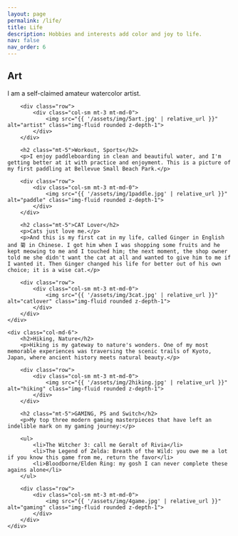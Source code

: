 ```yaml
---
layout: page
permalink: /life/
title: Life
description: Hobbies and interests add color and joy to life.
nav: false
nav_order: 6
---
```


<div class="row mt-5">
    <div class="col-md-6">
        <h2>Art</h2>
        <p>I am a self-claimed amateur watercolor artist.</p>

        <div class="row">
            <div class="col-sm mt-3 mt-md-0">
                <img src="{{ '/assets/img/5art.jpg' | relative_url }}" alt="artist" class="img-fluid rounded z-depth-1">
            </div>
        </div>

        <h2 class="mt-5">Workout, Sports</h2>
        <p>I enjoy paddleboarding in clean and beautiful water, and I'm getting better at it with practice and enjoyment. This is a picture of my first paddling at Bellevue Small Beach Park.</p>

        <div class="row">
            <div class="col-sm mt-3 mt-md-0">
                <img src="{{ '/assets/img/1paddle.jpg' | relative_url }}" alt="paddle" class="img-fluid rounded z-depth-1">
            </div>
        </div>

        <h2 class="mt-5">CAT Lover</h2>
        <p>Cats just love me.</p>
        <p>And this is my first cat in my life, called Ginger in English and 菊 in Chinese. I got him when I was shopping some fruits and he kept meowing to me and I touched him; the next moment, the shop owner told me she didn't want the cat at all and wanted to give him to me if I wanted it. Then Ginger changed his life for better out of his own choice; it is a wise cat.</p>

        <div class="row">
            <div class="col-sm mt-3 mt-md-0">
                <img src="{{ '/assets/img/3cat.jpg' | relative_url }}" alt="catlover" class="img-fluid rounded z-depth-1">
            </div>
        </div>
    </div>

    <div class="col-md-6">
        <h2>Hiking, Nature</h2>
        <p>Hiking is my gateway to nature's wonders. One of my most memorable experiences was traversing the scenic trails of Kyoto, Japan, where ancient history meets natural beauty.</p>

        <div class="row">
            <div class="col-sm mt-3 mt-md-0">
                <img src="{{ '/assets/img/2hiking.jpg' | relative_url }}" alt="hiking" class="img-fluid rounded z-depth-1">
            </div>
        </div>

        <h2 class="mt-5">GAMING, PS and Switch</h2>
        <p>My top three modern gaming masterpieces that have left an indelible mark on my gaming journey:</p>

        <ul>
            <li>The Witcher 3: call me Geralt of Rivia</li>
            <li>The Legend of Zelda: Breath of the Wild: you owe me a lot if you know this game from me, return the favor</li>
            <li>Bloodborne/Elden Ring: my gosh I can never complete these agains alone</li>
        </ul>

        <div class="row">
            <div class="col-sm mt-3 mt-md-0">
                <img src="{{ '/assets/img/4game.jpg' | relative_url }}" alt="gaming" class="img-fluid rounded z-depth-1">
            </div>
        </div>
    </div>

</div>
